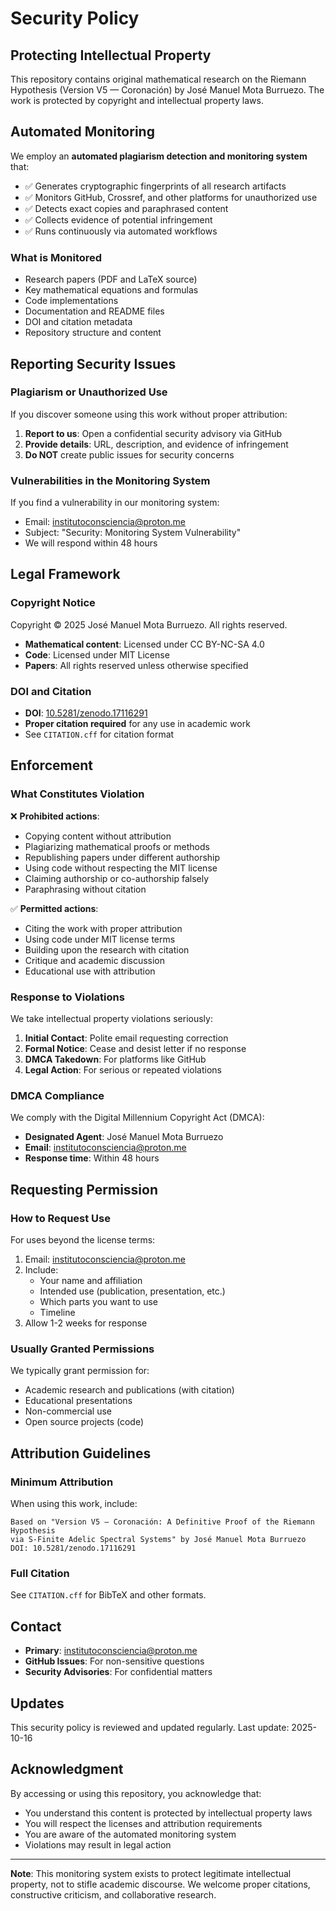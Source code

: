 # Security Policy

## Protecting Intellectual Property

This repository contains original mathematical research on the Riemann Hypothesis (Version V5 — Coronación) by José Manuel Mota Burruezo. The work is protected by copyright and intellectual property laws.

## Automated Monitoring

We employ an **automated plagiarism detection and monitoring system** that:

- ✅ Generates cryptographic fingerprints of all research artifacts
- ✅ Monitors GitHub, Crossref, and other platforms for unauthorized use
- ✅ Detects exact copies and paraphrased content
- ✅ Collects evidence of potential infringement
- ✅ Runs continuously via automated workflows

### What is Monitored

- Research papers (PDF and LaTeX source)
- Key mathematical equations and formulas
- Code implementations
- Documentation and README files
- DOI and citation metadata
- Repository structure and content

## Reporting Security Issues

### Plagiarism or Unauthorized Use

If you discover someone using this work without proper attribution:

1. **Report to us**: Open a confidential security advisory via GitHub
2. **Provide details**: URL, description, and evidence of infringement
3. **Do NOT** create public issues for security concerns

### Vulnerabilities in the Monitoring System

If you find a vulnerability in our monitoring system:

- Email: institutoconsciencia@proton.me
- Subject: "Security: Monitoring System Vulnerability"
- We will respond within 48 hours

## Legal Framework

### Copyright Notice

Copyright © 2025 José Manuel Mota Burruezo. All rights reserved.

- **Mathematical content**: Licensed under CC BY-NC-SA 4.0
- **Code**: Licensed under MIT License
- **Papers**: All rights reserved unless otherwise specified

### DOI and Citation

- **DOI**: [10.5281/zenodo.17116291](https://doi.org/10.5281/zenodo.17116291)
- **Proper citation required** for any use in academic work
- See `CITATION.cff` for citation format

## Enforcement

### What Constitutes Violation

❌ **Prohibited actions**:
- Copying content without attribution
- Plagiarizing mathematical proofs or methods
- Republishing papers under different authorship
- Using code without respecting the MIT license
- Claiming authorship or co-authorship falsely
- Paraphrasing without citation

✅ **Permitted actions**:
- Citing the work with proper attribution
- Using code under MIT license terms
- Building upon the research with citation
- Critique and academic discussion
- Educational use with attribution

### Response to Violations

We take intellectual property violations seriously:

1. **Initial Contact**: Polite email requesting correction
2. **Formal Notice**: Cease and desist letter if no response
3. **DMCA Takedown**: For platforms like GitHub
4. **Legal Action**: For serious or repeated violations

### DMCA Compliance

We comply with the Digital Millennium Copyright Act (DMCA):

- **Designated Agent**: José Manuel Mota Burruezo
- **Email**: institutoconsciencia@proton.me
- **Response time**: Within 48 hours

## Requesting Permission

### How to Request Use

For uses beyond the license terms:

1. Email: institutoconsciencia@proton.me
2. Include:
   - Your name and affiliation
   - Intended use (publication, presentation, etc.)
   - Which parts you want to use
   - Timeline
3. Allow 1-2 weeks for response

### Usually Granted Permissions

We typically grant permission for:
- Academic research and publications (with citation)
- Educational presentations
- Non-commercial use
- Open source projects (code)

## Attribution Guidelines

### Minimum Attribution

When using this work, include:

```
Based on "Version V5 — Coronación: A Definitive Proof of the Riemann Hypothesis 
via S-Finite Adelic Spectral Systems" by José Manuel Mota Burruezo
DOI: 10.5281/zenodo.17116291
```

### Full Citation

See `CITATION.cff` for BibTeX and other formats.

## Contact

- **Primary**: institutoconsciencia@proton.me
- **GitHub Issues**: For non-sensitive questions
- **Security Advisories**: For confidential matters

## Updates

This security policy is reviewed and updated regularly. Last update: 2025-10-16

## Acknowledgment

By accessing or using this repository, you acknowledge that:
- You understand this content is protected by intellectual property laws
- You will respect the licenses and attribution requirements
- You are aware of the automated monitoring system
- Violations may result in legal action

---

**Note**: This monitoring system exists to protect legitimate intellectual property, not to stifle academic discourse. We welcome proper citations, constructive criticism, and collaborative research.
